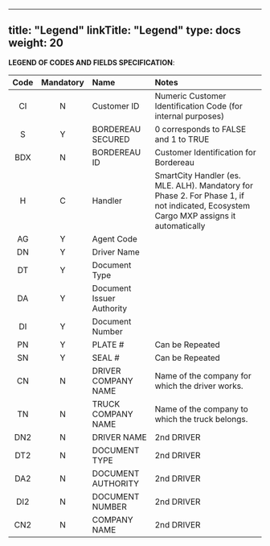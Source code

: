 
---
title: "Legend"
linkTitle: "Legend"
type: docs
weight: 20
---

**LEGEND OF CODES AND FIELDS SPECIFICATION**:


| Code | Mandatory | Name                      | Notes                                                        |
| :--: | :-------: | :------------------------ | :----------------------------------------------------------- |
|  CI  |     N     | Customer ID               | Numeric Customer Identification Code (for internal purposes) |
|  S   |     Y     | BORDEREAU SECURED         | 0 corresponds to FALSE and 1 to TRUE                         |
| BDX  |     N     | BORDEREAU ID              | Customer Identification for Bordereau		                    |
|  H   |     C 	   | Handler                   | SmartCity Handler (es. MLE. ALH). Mandatory for Phase 2. For Phase 1, if not indicated, Ecosystem Cargo MXP assigns it automatically |
|  AG  |     Y     | Agent Code                |                                                              |
|  DN  |     Y     | Driver Name               |                                                              |
|  DT  |     Y     | Document Type             |                                                              |
|  DA  |     Y     | Document Issuer Authority |                                                              |
|  DI  |     Y     | Document Number           |                                                              |
|  PN  |     Y     | PLATE #                   | Can be Repeated                                              |
|  SN  |     Y     | SEAL #                    | Can be Repeated                                              |
|  CN  |     N     | DRIVER COMPANY NAME       | Name of the company for which the driver works.              |
|  TN  |     N     | TRUCK COMPANY NAME        | Name of the company to which the truck belongs.              |
| DN2  |     N     | DRIVER NAME               | 2nd DRIVER                                                   |
| DT2  |     N     | DOCUMENT TYPE             | 2nd DRIVER                                                   |
| DA2  |     N     | DOCUMENT AUTHORITY        | 2nd DRIVER                                                   |
| DI2  |     N     | DOCUMENT NUMBER           | 2nd DRIVER                                                   |
| CN2  |     N     | COMPANY NAME              | 2nd DRIVER    
